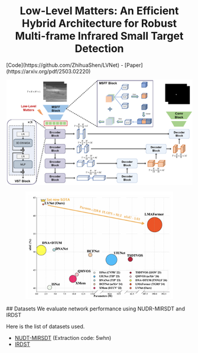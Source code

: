 <h1 align="center"> Low-Level Matters: An Efficient Hybrid Architecture for Robust Multi-frame Infrared Small Target Detection </h1> 
[Code](https://github.com/ZhihuaShen/LVNet) - [Paper](https://arxiv.org/pdf/2503.02220)
<div class="alert alert-info">
<p align="center">
  <img src="./pic/Architecture.jpg" alt="representation comparison" width="600" />
</p>
</div>
<div class="alert alert-info">
<p align="center">
  <img src="./pic/compare.jpg" alt="representation comparison" width="400" />
</p>
</div>
## Datasets
We evaluate network performance using NUDR-MIRSDT and IRDST

Here is the list of datasets used. 

- [NUDT-MIRSDT](https://pan.baidu.com/s/1pSN350eurMafLiHBQBnrPA?pwd=5whn) (Extraction code: 5whn)
- [IRDST](https://drive.google.com/file/d/1sb-32pydlpXvlNxwx9niT2t6KP9oMJID/view?usp=sharing)

